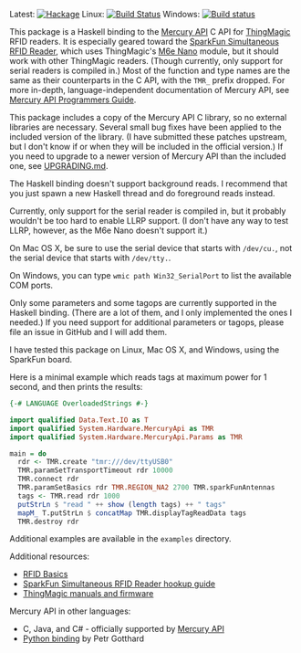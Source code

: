 Latest:
[![Hackage](https://img.shields.io/hackage/v/mercury-api.svg)](https://hackage.haskell.org/package/mercury-api)
Linux:
[![Build Status](https://travis-ci.org/ppelleti/hs-mercury-api.svg?branch=master)](https://travis-ci.org/ppelleti/hs-mercury-api)
Windows:
[![Build status](https://ci.appveyor.com/api/projects/status/aywuy9y05ow8wja2/branch/master?svg=true)](https://ci.appveyor.com/project/ppelleti/hs-mercury-api/branch/master)

This package is a Haskell binding to the [Mercury API][5] C API for
[ThingMagic][6] RFID readers.  It is especially geared toward
the [SparkFun Simultaneous RFID Reader][1], which uses ThingMagic's
[M6e Nano][7] module, but it should work with other ThingMagic
readers.  (Though currently, only support for serial readers is
compiled in.)  Most of the function and type names are the same as
their counterparts in the C API, with the `TMR_` prefix dropped.  For
more in-depth, language-independent documentation of Mercury API, see
[Mercury API Programmers Guide][2].

This package includes a copy of the Mercury API C library, so no
external libraries are necessary.  Several small bug fixes have been
applied to the included version of the library.  (I have submitted
these patches upstream, but I don't know if or when they will be
included in the official version.)  If you need to upgrade to a newer
version of Mercury API than the included one, see [UPGRADING.md][9].

The Haskell binding doesn't support background reads.  I recommend
that you just spawn a new Haskell thread and do foreground reads
instead.

Currently, only support for the serial reader is compiled in, but it
probably wouldn't be too hard to enable LLRP support.  (I don't have
any way to test LLRP, however, as the M6e Nano doesn't support it.)

On Mac OS X, be sure to use the serial device that starts with
`/dev/cu.`, not the serial device that starts with `/dev/tty.`.

On Windows, you can type `wmic path Win32_SerialPort` to list the
available COM ports.

Only some parameters and some tagops are currently supported in the
Haskell binding.  (There are a lot of them, and I only implemented the
ones I needed.)  If you need support for additional parameters or
tagops, please file an issue in GitHub and I will add them.

I have tested this package on Linux, Mac OS X, and Windows, using the
SparkFun board.

Here is a minimal example which reads tags at maximum power for 1
second, and then prints the results:

```haskell
{-# LANGUAGE OverloadedStrings #-}

import qualified Data.Text.IO as T
import qualified System.Hardware.MercuryApi as TMR
import qualified System.Hardware.MercuryApi.Params as TMR

main = do
  rdr <- TMR.create "tmr:///dev/ttyUSB0"
  TMR.paramSetTransportTimeout rdr 10000
  TMR.connect rdr
  TMR.paramSetBasics rdr TMR.REGION_NA2 2700 TMR.sparkFunAntennas
  tags <- TMR.read rdr 1000
  putStrLn $ "read " ++ show (length tags) ++ " tags"
  mapM_ T.putStrLn $ concatMap TMR.displayTagReadData tags
  TMR.destroy rdr
```

Additional examples are available in the `examples` directory.

Additional resources:

* [RFID Basics][8]
* [SparkFun Simultaneous RFID Reader hookup guide][3]
* [ThingMagic manuals and firmware][4]

Mercury API in other languages:

* C, Java, and C# - officially supported by [Mercury API][5]
* [Python binding][10] by Petr Gotthard

[1]: https://www.sparkfun.com/products/14066
[2]: http://www.thingmagic.com/images/Downloads/Docs/MercuryAPI_ProgrammerGuide_for_v1.27.3.pdf
[3]: https://learn.sparkfun.com/tutorials/simultaneous-rfid-tag-reader-hookup-guide
[4]: http://www.thingmagic.com/index.php/manuals-firmware
[5]: http://www.thingmagic.com/index.php/manuals-firmware#Mercury_API
[6]: http://www.thingmagic.com/
[7]: http://www.thingmagic.com/index.php/embedded-rfid-readers/thingmagic-nano-module
[8]: https://learn.sparkfun.com/tutorials/rfid-basics
[9]: https://github.com/ppelleti/hs-mercury-api/blob/master/UPGRADING.md
[10]: https://github.com/gotthardp/python-mercuryapi

